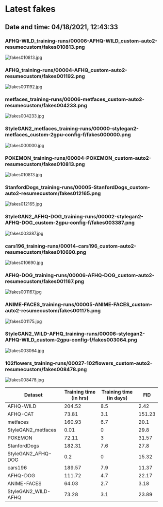 # Latest fakes
## Date and time: 04/18/2021, 12:43:33
### AFHQ-WILD_training-runs/00006-AFHQ-WILD_custom-auto2-resumecustom/fakes010813.png
![fakes010813.jpg](https://i.ibb.co/m62mrbM/2258cf42da96.jpg "AFHQ-WILD_training-runs/00006-AFHQ-WILD_custom-auto2-resumecustom/fakes010813.png")

### AFHQ_training-runs/00004-AFHQ_custom-auto2-resumecustom/fakes001192.png
![fakes001192.jpg](https://i.ibb.co/48D8K3L/81940291dc2f.jpg "AFHQ_training-runs/00004-AFHQ_custom-auto2-resumecustom/fakes001192.png")

### metfaces_training-runs/00006-metfaces_custom-auto2-resumecustom/fakes004233.png
![fakes004233.jpg](https://i.ibb.co/4JY7JFF/dda681e974be.jpg "metfaces_training-runs/00006-metfaces_custom-auto2-resumecustom/fakes004233.png")

### StyleGAN2_metfaces_training-runs/00000-stylegan2-metfaces_custom-2gpu-config-f/fakes000000.png
![fakes000000.jpg](https://i.ibb.co/k8wCMyw/475598ad9c83.jpg "StyleGAN2_metfaces_training-runs/00000-stylegan2-metfaces_custom-2gpu-config-f/fakes000000.png")

### POKEMON_training-runs/00004-POKEMON_custom-auto2-resumecustom/fakes010813.png
![fakes010813.jpg](https://i.ibb.co/fYFcBkt/4210dc61c89c.jpg "POKEMON_training-runs/00004-POKEMON_custom-auto2-resumecustom/fakes010813.png")

### StanfordDogs_training-runs/00005-StanfordDogs_custom-auto2-resumecustom/fakes012165.png
![fakes012165.jpg](https://i.ibb.co/nP3F0bT/4e214e7eb930.jpg "StanfordDogs_training-runs/00005-StanfordDogs_custom-auto2-resumecustom/fakes012165.png")

### StyleGAN2_AFHQ-DOG_training-runs/00002-stylegan2-AFHQ-DOG_custom-2gpu-config-f/fakes003387.png
![fakes003387.jpg](https://i.ibb.co/Hq7r3rs/dea2920af658.jpg "StyleGAN2_AFHQ-DOG_training-runs/00002-stylegan2-AFHQ-DOG_custom-2gpu-config-f/fakes003387.png")

### cars196_training-runs/00014-cars196_custom-auto2-resumecustom/fakes010690.png
![fakes010690.jpg](https://i.ibb.co/tKJfFKr/7661a6ca5db3.jpg "cars196_training-runs/00014-cars196_custom-auto2-resumecustom/fakes010690.png")

### AFHQ-DOG_training-runs/00006-AFHQ-DOG_custom-auto2-resumecustom/fakes001167.png
![fakes001167.jpg](https://i.ibb.co/wSPZRLG/483524321bae.jpg "AFHQ-DOG_training-runs/00006-AFHQ-DOG_custom-auto2-resumecustom/fakes001167.png")

### ANIME-FACES_training-runs/00005-ANIME-FACES_custom-auto2-resumecustom/fakes001175.png
![fakes001175.jpg](https://i.ibb.co/wcS7TJc/834eddfd64cc.jpg "ANIME-FACES_training-runs/00005-ANIME-FACES_custom-auto2-resumecustom/fakes001175.png")

### StyleGAN2_WILD-AFHQ_training-runs/00006-stylegan2-AFHQ-WILD_custom-2gpu-config-f/fakes003064.png
![fakes003064.jpg](https://i.ibb.co/jZrLsk8/90f0d4f87290.jpg "StyleGAN2_WILD-AFHQ_training-runs/00006-stylegan2-AFHQ-WILD_custom-2gpu-config-f/fakes003064.png")

### 102flowers_training-runs/00027-102flowers_custom-auto2-resumecustom/fakes008478.png
![fakes008478.jpg](https://i.ibb.co/xDsgsWD/329e0de9b835.jpg "102flowers_training-runs/00027-102flowers_custom-auto2-resumecustom/fakes008478.png")

| Dataset             |   Training time (in hrs) |   Training time (in days) |    FID |
|---------------------|--------------------------|---------------------------|--------|
| AFHQ-WILD           |                   204.52 |                       8.5 |   2.42 |
| AFHQ-CAT            |                    73.81 |                       3.1 | 151.23 |
| metfaces            |                   160.93 |                       6.7 |  20.1  |
| StyleGAN2_metfaces  |                     0.01 |                       0   |  29.8  |
| POKEMON             |                    72.11 |                       3   |  31.57 |
| StanfordDogs        |                   182.31 |                       7.6 |  27.8  |
| StyleGAN2_AFHQ-DOG  |                     0.2  |                       0   |  15.32 |
| cars196             |                   189.57 |                       7.9 |  11.37 |
| AFHQ-DOG            |                   111.72 |                       4.7 |  22.17 |
| ANIME-FACES         |                    64.03 |                       2.7 |   3.18 |
| StyleGAN2_WILD-AFHQ |                    73.28 |                       3.1 |  23.89 |